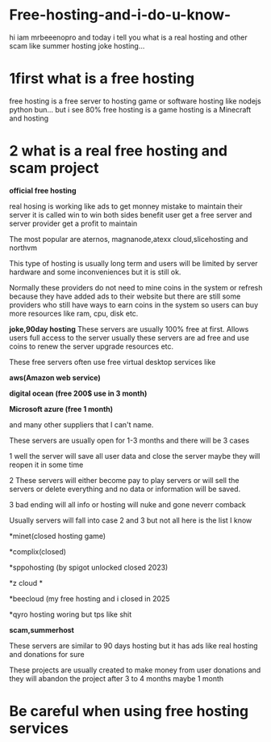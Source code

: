 # Free-hosting-and-i-do-u-know-
hi iam mrbeeenopro and today i tell you what is a real hosting and other scam like summer hosting joke hosting...



# 1first what is a free hosting

free hosting is a free server to hosting game or software hosting like nodejs python bun...
but i see 80% free hosting is a game hosting
is a Minecraft and hosting

# 2 what is a real free hosting and scam project 

**official free hosting**

real hosing is working like ads to get monney mistake to maintain their server it is called win to win both sides benefit user get a free server and server provider get a profit to maintain

The most popular are aternos, magnanode,atexx cloud,slicehosting and northvm 

This type of hosting is usually long term and users will be limited by server hardware and some inconveniences but it is still ok.

Normally these providers do not need to mine coins in the system or refresh because they have added ads to their website but there are still some providers who still have ways to earn coins in the system so users can buy more resources like ram, cpu, disk etc.

**joke,90day hosting**
These servers are usually 100% free at first. 
Allows users full access to the server usually these servers are ad free and use coins to renew the server upgrade resources etc.

These free servers often use free virtual desktop services like

**aws(Amazon web service)**

**digital ocean (free 200$ use in 3 month)**

**Microsoft azure (free 1 month)**

and many other suppliers that I can't name.

These servers are usually open for 1-3 months and there will be 3 cases

1 well the server will save all user data and close the server maybe they will reopen it in some time

2 These servers will either become pay to play servers or will sell the servers or delete everything and no data or information will be saved.

3 bad ending will all info or hosting will nuke and gone neverr comback 

Usually servers will fall into case 2 and 3 but not all here is the list I know

*minet(closed hosting game)

*complix(closed)

*sppohosting (by spigot unlocked closed 2023)

*z cloud *

*beecloud (my free hosting and i closed in 2025

*qyro hosting woring but tps like shit

**scam,summerhost**

These servers are similar to 90 days hosting but it has ads like real hosting and donations for sure

These projects are usually created to make money from user donations and they will abandon the project after 3 to 4 months maybe 1 month

# Be careful when using free hosting services 













